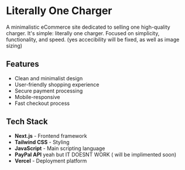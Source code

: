 # Literally One Charger

A minimalistic eCommerce site dedicated to selling one high-quality charger. It's simple: literally one charger. Focused on simplicity, functionality, and speed. (yes accecibility will be fixed, as well as image sizing)

## Features

- Clean and minimalist design
- User-friendly shopping experience
- Secure payment processing
- Mobile-responsive
- Fast checkout process

 ## Tech Stack

- **Next.js** - Frontend framework
- **Tailwind CSS** - Styling
- **JavaScript** - Main scripting language
- **PayPal API** yeah but IT DOESNT WORK ( will be implimented soon)
- **Vercel** - Deployment platform
